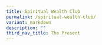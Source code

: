 ```yaml
---
title: Spiritual Wealth Club
permalink: /spiritual-wealth-club/
variant: markdown
description: ""
third_nav_title: The Present
---
```

